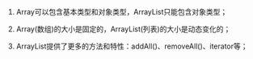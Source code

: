 1. Array可以包含基本类型和对象类型，ArrayList只能包含对象类型；

2. Array(数组)的大小是固定的，ArrayList(列表)的大小是动态变化的；

3. ArrayList提供了更多的方法和特性：addAll()、removeAll()、iterator等；

   
   